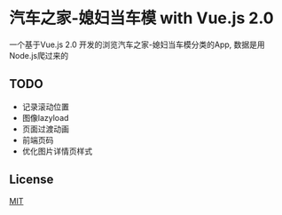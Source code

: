 # 汽车之家-媳妇当车模 with Vue.js 2.0

一个基于Vue.js 2.0 开发的浏览汽车之家-媳妇当车模分类的App, 数据是用Node.js爬过来的

## TODO
* 记录滚动位置
* 图像lazyload
* 页面过渡动画
* 前端页码
* 优化图片详情页样式

## License

[MIT](https://opensource.org/licenses/MIT)